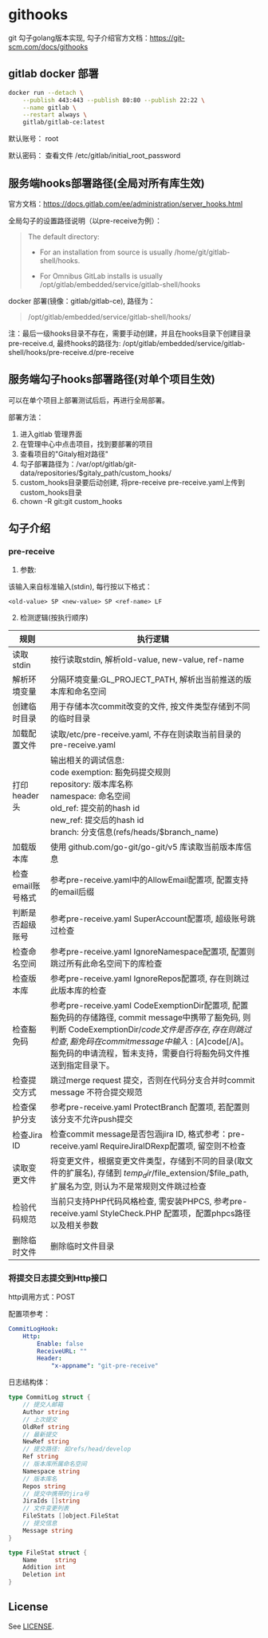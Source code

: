# githooks

git 勾子golang版本实现, 勾子介绍官方文档：https://git-scm.com/docs/githooks

## gitlab docker 部署

```bash
docker run --detach \
    --publish 443:443 --publish 80:80 --publish 22:22 \
    --name gitlab \
    --restart always \
    gitlab/gitlab-ce:latest
```

默认账号： root

默认密码： 查看文件 /etc/gitlab/initial_root_password


## 服务端hooks部署路径(全局对所有库生效)

官方文档：https://docs.gitlab.com/ee/administration/server_hooks.html

全局勾子的设置路径说明（以pre-receive为例）：

> The default directory:
> 
>    * For an installation from source is usually /home/git/gitlab-shell/hooks. 
>
>    * For Omnibus GitLab installs is usually /opt/gitlab/embedded/service/gitlab-shell/hooks

docker 部署(镜像：gitlab/gitlab-ce), 路径为：

> /opt/gitlab/embedded/service/gitlab-shell/hooks/

 注：最后一级hooks目录不存在，需要手动创建，并且在hooks目录下创建目录pre-receive.d, 最终hooks的路径为:
 /opt/gitlab/embedded/service/gitlab-shell/hooks/pre-receive.d/pre-receive

## 服务端勾子hooks部署路径(对单个项目生效)

可以在单个项目上部署测试后后，再进行全局部署。

部署方法：

1. 进入gitlab 管理界面
2. 在管理中心中点击项目，找到要部署的项目
3. 查看项目的"Gitaly相对路径"
4. 勾子部署路径为：/var/opt/gitlab/git-data/repositories/$gitaly_path/custom_hooks/
5. custom_hooks目录要后动创建, 将pre-receive pre-receive.yaml上传到custom_hooks目录
6. chown -R git:git custom_hooks

## 勾子介绍

### pre-receive

1. 参数:

该输入来自标准输入(stdin), 每行按以下格式：
 ```
 <old-value> SP <new-value> SP <ref-name> LF
 ```

2. 检测逻辑(按执行顺序)

|  规则             |  执行逻辑    |
|  ----            | ----        | 
| 读取stdin        | 按行读取stdin, 解析old-value, new-value, ref-name |
| 解析环境变量      | 分隔环境变量:GL_PROJECT_PATH, 解析出当前推送的版本库和命名空间 |
| 创建临时目录      | 用于存储本次commit改变的文件, 按文件类型存储到不同的临时目录 |
| 加载配置文件      | 读取/etc/pre-receive.yaml, 不存在则读取当前目录的pre-receive.yaml |
| 打印header头     | 输出相关的调试信息: <br />code exemption: 豁免码提交规则 <br />repository: 版本库名称<br />namespace: 命名空间 <br />old_ref: 提交前的hash id <br /> new_ref: 提交后的hash id <br />branch: 分支信息(refs/heads/$branch_name) |
| 加载版本库        | 使用 github.com/go-git/go-git/v5 库读取当前版本库信息 |
| 检查email账号格式 | 参考pre-receive.yaml中的AllowEmail配置项, 配置支持的email后缀 |
| 判断是否超级账号   | 参考pre-receive.yaml SuperAccount配置项, 超级账号跳过检查 |
| 检查命名空间      | 参考pre-receive.yaml IgnoreNamespace配置项, 配置则跳过所有此命名空间下的库检查 |
| 检查版本库        | 参考pre-receive.yaml IgnoreRepos配置项, 存在则跳过此版本库的检查 |
| 检查豁免码        | 参考pre-receive.yaml CodeExemptionDir配置项, 配置豁免码的存储路径, commit message中携带了豁免码, 则判断 CodeExemptionDir/$code 文件是否存在, 存在则跳过检查, 豁免码在commit message中输入:[A]$code[/A]。豁免码的申请流程，暂未支持，需要自行将豁免码文件推送到指定目录下。 |
| 检查提交方式      | 跳过merge request 提交，否则在代码分支合并时commit message 不符合提交规范 |
| 检查保护分支      | 参考pre-receive.yaml ProtectBranch 配置项, 若配置则该分支不允许push提交 |
| 检查Jira ID      | 检查commit message是否包涵jira ID, 格式参考：pre-receive.yaml RequireJiraIDRexp配置项, 留空则不检查 |
| 读取变更文件      | 将变更文件，根据变更文件类型，存储到不同的目录(取文件的扩展名), 存储到 $temp_dir/$file_extension/$file_path, 扩展名为空, 则认为不是常规则文件跳过检查 |
| 检验代码规范      | 当前只支持PHP代码风格检查, 需安装PHPCS, 参考pre-receive.yaml StyleCheck.PHP 配置项，配置phpcs路径以及相关参数 |
| 删除临时文件      | 删除临时文件目录 |

### 将提交日志提交到Http接口

http调用方式：POST

配置项参考：

```yaml
CommitLogHook:
    Http:
        Enable: false
        ReceiveURL: ""
        Header:
            "x-appname": "git-pre-receive"
```

日志结构体：

```go
type CommitLog struct {
	// 提交人邮箱
	Author string
	// 上次提交
	OldRef string
	// 最新提交
	NewRef string
	// 提交路径: 如refs/head/develop
	Ref string
	// 版本库所属命名空间
	Namespace string
	// 版本库名
	Repos string
	// 提交中携带的jira号
	JiraIds []string
	// 文件变更列表
	FileStats []object.FileStat
	// 提交信息
	Message string
}

type FileStat struct {
	Name     string
	Addition int
	Deletion int
}
```

## License

See [LICENSE](./LICENSE).